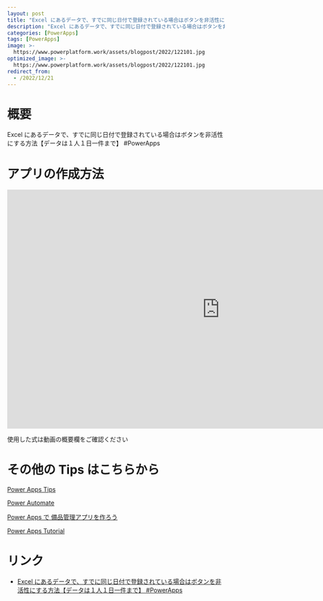 ```yaml
---
layout: post
title: "Excel にあるデータで、すでに同じ日付で登録されている場合はボタンを非活性にする方法【データは１人１日一件まで】 #PowerApps"
description: "Excel にあるデータで、すでに同じ日付で登録されている場合はボタンを非活性にする方法【データは１人１日一件まで】 #PowerAppsを動画で分かりやすく解説"
categories: [PowerApps]
tags: [PowerApps]
image: >-
  https://www.powerplatform.work/assets/blogpost/2022/122101.jpg
optimized_image: >-
  https://www.powerplatform.work/assets/blogpost/2022/122101.jpg
redirect_from:
  - /2022/12/21
---
```



#  概要

Excel にあるデータで、すでに同じ日付で登録されている場合はボタンを非活性にする方法【データは１人１日一件まで】 #PowerApps


# アプリの作成方法

<iframe width="983" height="553" src="https://www.youtube.com/embed/RIjW6MsmL4w" title="YouTube video player" frameborder="0" allow="accelerometer; autoplay; clipboard-write; encrypted-media; gyroscope; picture-in-picture" allowfullscreen></iframe>


使用した式は動画の概要欄をご確認ください


# その他の Tips はこちらから

[Power Apps Tips](https://www.youtube.com/watch?v=VrAQf3JQ7yM&list=PLVhFi1fb3DqakSLVMn22DDcySXh9jtzi- )


[Power Automate](https://www.youtube.com/watch?v=-YnJYT0ASEM&list=PLVhFi1fb3Dqbzic6GieqnLFgD3aTj-eHA)


[Power Apps で 備品管理アプリを作ろう](https://www.youtube.com/playlist?list=PLVhFi1fb3DqZM3HKb8Hea6XEL96990Fyn)


[Power Apps Tutorial](https://www.youtube.com/playlist?list=PLVhFi1fb3DqalxpL974VvAJvV4iWoSbe_)


# リンク


- [Excel にあるデータで、すでに同じ日付で登録されている場合はボタンを非活性にする方法【データは１人１日一件まで】 #PowerApps](https://www.youtube.com/watch?v=RIjW6MsmL4w)

